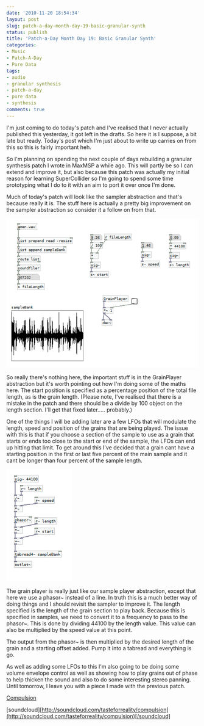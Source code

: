 ```yaml
---
date: '2010-11-20 18:54:34'
layout: post
slug: patch-a-day-month-day-19-basic-granular-synth
status: publish
title: 'Patch-a-Day Month Day 19: Basic Granular Synth'
categories:
- Music
- Patch-A-Day
- Pure Data
tags:
- audio
- granular synthesis
- patch-a-day
- pure data
- synthesis
comments: true
---
```


I'm just coming to do today's patch and I've realised that I never actually published this yesterday, it got left in the drafts. So here it is I suppose, a bit late but ready. Today's post which I'm just about to write up carries on from this so this is fairly important heh.

So I'm planning on spending the next couple of days rebuilding a granular synthesis patch I wrote in MaxMSP a while ago. This will partly be so I can extend and improve it, but also because this patch was actually my initial reason for learning SuperCollider so I'm going to spend some time prototyping what I do to it with an aim to port it over once I'm done.

Much of today's patch will look like the sampler abstraction and that's because really it is. The stuff here is actually a pretty big improvement on the sampler abstraction so consider it a follow on from that.



![Basic Granular Synth](/a/2010-11-20-patch-a-day-month-day-19-basic-granular-synth/19-BasicGranularSynth.png)

So really there's nothing here, the important stuff is in the GrainPlayer abstraction but it's worth pointing out how I'm doing some of the maths here. The start position is specified as a percentage position of the total file length, as is the grain length. (Please note, I've realised that there is a mistake in the patch and there should be a divide by 100 object on the length section. I'll get that fixed later..... probably.)

One of the things I will be adding later are a few LFOs that will modulate the length, speed and position of the grains that are being played. The issue with this is that if you choose a section of the sample to use as a grain that starts or ends too close to the start or end of the sample, the LFOs can end up hitting that limit. To get around this I've decided that a grain cant have a starting position in the first or last five percent of the main sample and it cant be longer than four percent of the sample length.

![Basic Grain Player](/a/2010-11-20-patch-a-day-month-day-19-basic-granular-synth/19-GrainPlayer.png)

The grain player is really just like our sample player abstraction, except that here we use a phasor~ instead of a line. In truth this is a much better way of doing things and I should revisit the sampler to improve it. The length specified is the length of the grain section to play back. Because this is specified in samples, we need to convert it to a frequency to pass to the phasor~. This is done by dividing 44100 by the length value. This value can also be multiplied by the speed value at this point.

The output from the phasor~ is then multiplied by the desired length of the grain and a starting offset added. Pump it into a tabread and everything is go.

As well as adding some LFOs to this I'm also going to be doing some volume envelope control as well as showing how to play grains out of phase to help thicken the sound and also to do some interesting stereo panning. Until tomorrow, I leave you with a piece I made with the previous patch.

[Compulsion](http://soundcloud.com/tasteforreality/compulsion)

[soundcloud][http://soundcloud.com/tasteforreality/compulsion](http://soundcloud.com/tasteforreality/compulsion)[/soundcloud]

